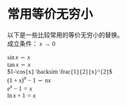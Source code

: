 # <font face='等线'>常用等价无穷小

<font face='宋体'>以下是一些比较常用的等价无穷小的替换。<br>
成立条件： $x \to 0$ <br>
</font>

$\sin{x} \backsim x$<br>
$\tan{x} \backsim x$<br>
$1-\cos{x} \backsim \frac{1}{2}{x}^{2}$<br>
$(1+x)^{n}-1 \backsim nx$<br>
${e}^{x}-1=x$<br>
$\ln{x+1}=x$<br>
